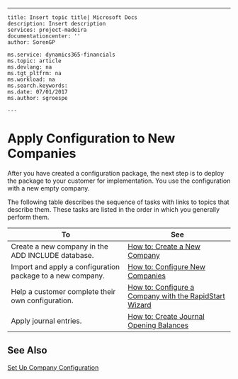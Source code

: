 ---
    title: Insert topic title| Microsoft Docs
    description: Insert description
    services: project-madeira
    documentationcenter: ''
    author: SorenGP

    ms.service: dynamics365-financials
    ms.topic: article
    ms.devlang: na
    ms.tgt_pltfrm: na
    ms.workload: na
    ms.search.keywords:
    ms.date: 07/01/2017
    ms.author: sgroespe

    ---
# Apply Configuration to New Companies
After you have created a configuration package, the next step is to deploy the package to your customer for implementation. You use the configuration with a new empty company.  
  
 The following table describes the sequence of tasks with links to topics that describe them. These tasks are listed in the order in which you generally perform them.  
  
|**To**|**See**|  
|------------|-------------|  
|Create a new company in the ADD INCLUDE<!--[!INCLUDE[navnow](../ApplicationDesign/includes/navnow_md.md)]--> database.|[How to: Create a New Company](../SetupAndAdministration/how-to-create-a-new-company.md)|  
|Import and apply a configuration package to a new company.|[How to: Configure New Companies](../SetupAndAdministration/how-to-configure-new-companies.md)|  
|Help a customer complete their own configuration.|[How to: Configure a Company with the RapidStart Wizard](../SetupAndAdministration/how-to-configure-a-company-with-the-rapidstart-wizard.md)|  
|Apply journal entries.|[How to: Create Journal Opening Balances](../SetupAndAdministration/how-to-create-journal-opening-balances.md)|  
  
## See Also  
 [Set Up Company Configuration](../SetupAndAdministration/set-up-company-configuration.md)